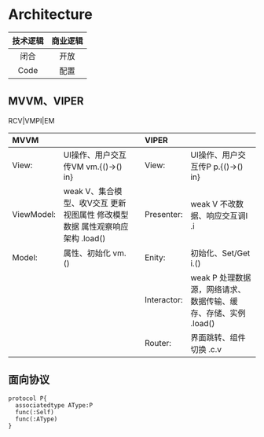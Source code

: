 # Architecture

| 技术逻辑 | 商业逻辑 |
| :-: | :-: |
| 闭合 | 开放 |
| Code | 配置 |

## MVVM、VIPER

RCV|VMPI|EM

|**MVVM**|  |  |**VIPER**|  |
| :- | :- | :- | :- | :- |
| View: | UI操作、用户交互传VM vm.{()->() in}|  | View: | UI操作、用户交互传P p.{()->() in} |
| ViewModel: | weak V、集合模型、收V交互 更新视图属性 修改模型数据 属性观察响应架构 .load()|  | Presenter: | weak V 不改数据、响应交互调I .i|
| Model: | 属性、初始化 vm.()|  | Enity: | 初始化、Set/Get i.()|
|  |  |  | Interactor: | weak P 处理数据源，网络请求、数据传输、缓存、存储、实例 .load()|
|  |  |  | Router: | 界面跳转、组件切换 .c.v|

## 面向协议
```
protocol P{
  associatedtype AType:P
  func(:Self)
  func(:AType)
}
```
